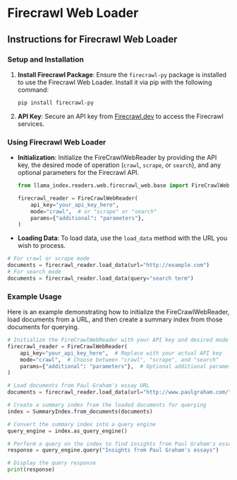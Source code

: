 # Firecrawl Web Loader

## Instructions for Firecrawl Web Loader

### Setup and Installation

1. **Install Firecrawl Package**: Ensure the `firecrawl-py` package is installed to use the Firecrawl Web Loader. Install it via pip with the following command:

   ```bash
   pip install firecrawl-py
   ```

2. **API Key**: Secure an API key from [Firecrawl.dev](https://www.firecrawl.dev/) to access the Firecrawl services.

### Using Firecrawl Web Loader

- **Initialization**: Initialize the FireCrawlWebReader by providing the API key, the desired mode of operation (`crawl`, `scrape`, or `search`), and any optional parameters for the Firecrawl API.

  ```python
  from llama_index.readers.web.firecrawl_web.base import FireCrawlWebReader

  firecrawl_reader = FireCrawlWebReader(
      api_key="your_api_key_here",
      mode="crawl",  # or "scrape" or "search"
      params={"additional": "parameters"},
  )
  ```

- **Loading Data**: To load data, use the `load_data` method with the URL you wish to process.

```python
# For crawl or scrape mode
documents = firecrawl_reader.load_data(url="http://example.com")
# For search mode
documents = firecrawl_reader.load_data(query="search term")
```

### Example Usage

Here is an example demonstrating how to initialize the FireCrawlWebReader, load documents from a URL, and then create a summary index from those documents for querying.

```python
# Initialize the FireCrawlWebReader with your API key and desired mode
firecrawl_reader = FireCrawlWebReader(
    api_key="your_api_key_here",  # Replace with your actual API key
    mode="crawl",  # Choose between "crawl", "scrape", and "search"
    params={"additional": "parameters"},  # Optional additional parameters
)

# Load documents from Paul Graham's essay URL
documents = firecrawl_reader.load_data(url="http://www.paulgraham.com/")

# Create a summary index from the loaded documents for querying
index = SummaryIndex.from_documents(documents)

# Convert the summary index into a query engine
query_engine = index.as_query_engine()

# Perform a query on the index to find insights from Paul Graham's essays
response = query_engine.query("Insights from Paul Graham's essays")

# Display the query response
print(response)
```
